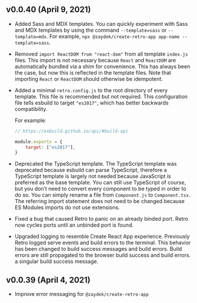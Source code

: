 ## v0.0.40 (April 9, 2021)

- Added Sass and MDX templates.
	You can quickly experiment with Sass and MDX templates by using the command `--template=sass` or `--template=mdx`. For example, `npx @zaydek/create-retro-app app-name --template=sass`.

- Removed `import ReactDOM from "react-dom"` from all template `index.js` files.
	This import is not necessary because `React` and `ReactDOM` are automatically bundled via a shim for convenience. This has always been the case, but now this is reflected in the template files. Note that importing `React` or `ReactDOM` should otherwise be idempotent.

- Added a minimal `retro.config.js` to the root directory of every template. This file is recommended but not required.
	This configuration file tells esbuild to target `"es2017"`, which has better backwards compatibility.

	For example:

	```js
	// https://esbuild.github.io/api/#build-api

	module.exports = {
		target: ["es2017"],
	}
	```

- Deprecated the TypeScript template.
	The TypeScript template was deprecated because esbuild can parse TypeScript, therefore a TypeScript template is largely not needed because JavaScript is preferred as the base template. You can still use TypeScript of course, but you don’t need to convert every component to be typed in order to do so. You can simply rename a file from `Component.js` to `Component.tsx`. The referring import statement does not need to be changed because ES Modules imports do not use extensions.

- Fixed a bug that caused Retro to panic on an already binded port.
	Retro now cycles ports until an unbinded port is found.

- Upgraded logging to resemble Create React App experience.
	Previously Retro logged serve events and build errors to the terminal. This behavior has been changed to build success messages and build errors. Build errors are still propagated to the browser build success and build errors. a singular build success message.


## v0.0.39 (April 4, 2021)

- Improve error messaging for `@zaydek/create-retro-app`
